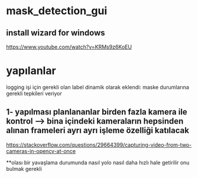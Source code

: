 # mask_detection_gui



## install wizard for windows
https://www.youtube.com/watch?v=KRMs9z6KoEU




# yapılanlar
logging işi için gerekli olan label dinamik olarak eklendi: maske durumlarına gerekli tepkileri veriyor



## 1- yapılması planlananlar birden fazla kamera ile kontrol --> bina içindeki kameraların hepsinden alınan frameleri ayrı ayrı işleme özelliği katılacak
https://stackoverflow.com/questions/29664399/capturing-video-from-two-cameras-in-opencv-at-once

**olası bir yavaşlama durumunda nasıl yolo nasıl daha hızlı hale getirilir onu bulmak gerekli
